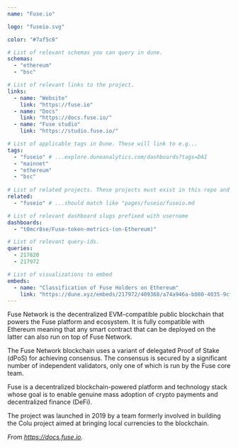 ```yaml
---
name: "Fuse.io" 

logo: "fuseio.svg"

color: "#7af5c6"

# List of relevant schemas you can query in dune.
schemas: 
  - "ethereum"
  - "bsc"

# List of relevant links to the project.
links:
  - name: "Website"
    link: "https://fuse.io"
  - name: "Docs"
    link: "https://docs.fuse.io/"
  - name: "Fuse studio"
    link: "https://studio.fuse.io/"

# List of applicable tags in Dune. These will link to e.g...
tags:
  - "fuseio" # ...explore.duneanalytics.com/dashboards?tags=DAI
  - "mainnet"
  - "ethereum"
  - "bsc"
  
# List of related projects. These projects must exist in this repo and the name...
related: 
  - "fuseio" # ...should match like "pages/fuseio/fuseio.md

# List of relevant dashboard slugs prefixed with username
dashboards:
  - "t0mcr8se/Fuse-token-metrics-(on-Ethereum)"

# List of relevant query-ids.
queries:
  - 217820
  - 217972

# List of visualizations to embed
embeds:
  - name: "Classification of Fuse Holders on Ethereum"
    link: "https://dune.xyz/embeds/217972/409368/a74a946a-b080-4035-9cfa-a9561885f1e7" 
---
```

Fuse Network is the decentralized EVM-compatible public blockchain that powers the Fuse platform and ecosystem. It is fully compatible with Ethereum meaning that any smart contract that can be deployed on the latter can also run on top of Fuse Network.

The Fuse Network blockchain uses a variant of delegated Proof of Stake (dPoS) for achieving consensus. The consensus is secured by a significant number of independent validators, only one of which is run by the Fuse core team.

Fuse is a decentralized blockchain-powered platform and technology stack whose goal is to enable genuine mass adoption of crypto payments and decentralized finance (DeFi). 

The project was launched in 2019 by a team formerly involved in building the Colu project aimed at bringing local currencies to the blockchain. 

*From https://docs.fuse.io.*
